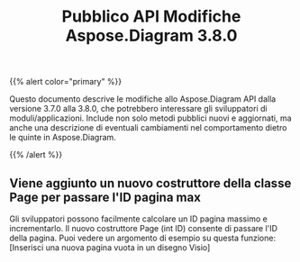 ﻿---
title: Pubblico API Modifiche Aspose.Diagram 3.8.0
type: docs
weight: 10
url: /it/net/public-api-changes-in-aspose-diagram-3-8-0/
---
{{% alert color="primary" %}} 

Questo documento descrive le modifiche allo Aspose.Diagram API dalla versione 3.7.0 alla 3.8.0, che potrebbero interessare gli sviluppatori di moduli/applicazioni. Include non solo metodi pubblici nuovi e aggiornati, ma anche una descrizione di eventuali cambiamenti nel comportamento dietro le quinte in Aspose.Diagram.

{{% /alert %}} 
## **Viene aggiunto un nuovo costruttore della classe Page per passare l'ID pagina max**
Gli sviluppatori possono facilmente calcolare un ID pagina massimo e incrementarlo. Il nuovo costruttore Page (int ID) consente di passare l'ID della pagina. Puoi vedere un argomento di esempio su questa funzione: [Inserisci una nuova pagina vuota in un disegno Visio]